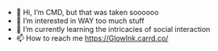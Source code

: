 - 👋 Hi, I’m CMD, but that was taken soooooo
- 👀 I’m interested in WAY too much stuff
- 🌱 I’m currently learning the intricacies of social interaction
- 📫 How to reach me https://GlowInk.carrd.co/
<!---
UwUimapewson/UwUimapewson is a ✨ special ✨ repository because its `README.md` (this file) appears on your GitHub profile.
You can click the Preview link to take a look at your changes.
--->
